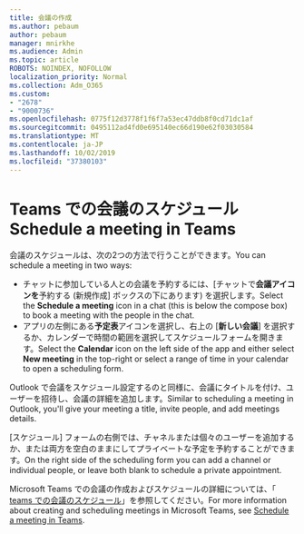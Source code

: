 ```yaml
---
title: 会議の作成
ms.author: pebaum
author: pebaum
manager: mnirkhe
ms.audience: Admin
ms.topic: article
ROBOTS: NOINDEX, NOFOLLOW
localization_priority: Normal
ms.collection: Adm_O365
ms.custom:
- "2678"
- "9000736"
ms.openlocfilehash: 0775f12d3778f1f6f7a53ec47ddb8f0cd71dc1af
ms.sourcegitcommit: 0495112ad4fd0e695140ec66d190e62f03030584
ms.translationtype: MT
ms.contentlocale: ja-JP
ms.lasthandoff: 10/02/2019
ms.locfileid: "37380103"
---
```

# <a name="schedule-a-meeting-in-teams"></a><span data-ttu-id="405c3-102">Teams での会議のスケジュール</span><span class="sxs-lookup"><span data-stu-id="405c3-102">Schedule a meeting in Teams</span></span>

<span data-ttu-id="405c3-103">会議のスケジュールは、次の2つの方法で行うことができます。</span><span class="sxs-lookup"><span data-stu-id="405c3-103">You can schedule a meeting in two ways:</span></span> 

- <span data-ttu-id="405c3-104">チャットに参加している人との会議を予約するには、[チャットで**会議アイコンを**予約する (新規作成] ボックスの下にあります) を選択します。</span><span class="sxs-lookup"><span data-stu-id="405c3-104">Select the **Schedule a meeting** icon in a chat (this is below the compose box) to book a meeting with the people in the chat.</span></span>
- <span data-ttu-id="405c3-105">アプリの左側にある**予定表**アイコンを選択し、右上の [**新しい会議**] を選択するか、カレンダーで時間の範囲を選択してスケジュールフォームを開きます。</span><span class="sxs-lookup"><span data-stu-id="405c3-105">Select the **Calendar** icon on the left side of the app and either select **New meeting** in the top-right or select a range of time in your calendar to open a scheduling form.</span></span>

<span data-ttu-id="405c3-106">Outlook で会議をスケジュール設定するのと同様に、会議にタイトルを付け、ユーザーを招待し、会議の詳細を追加します。</span><span class="sxs-lookup"><span data-stu-id="405c3-106">Similar to scheduling a meeting in  Outlook, you'll give your meeting a title, invite people, and add meetings details.</span></span>

<span data-ttu-id="405c3-107">[スケジュール] フォームの右側では、チャネルまたは個々のユーザーを追加するか、または両方を空白のままにしてプライベートな予定を予約することができます。</span><span class="sxs-lookup"><span data-stu-id="405c3-107">On the right side of the scheduling form you can add a channel or individual people, or leave both blank to schedule a private appointment.</span></span>

<span data-ttu-id="405c3-108">Microsoft Teams での会議の作成およびスケジュールの詳細については、「 [teams での会議のスケジュール](https://support.office.com/article/Schedule-a-meeting-in-Teams-943507a9-8583-4c58-b5d2-8ec8265e04e5)」を参照してください。</span><span class="sxs-lookup"><span data-stu-id="405c3-108">For more information about creating and scheduling meetings in Microsoft Teams, see [Schedule a meeting in Teams](https://support.office.com/article/Schedule-a-meeting-in-Teams-943507a9-8583-4c58-b5d2-8ec8265e04e5).</span></span>